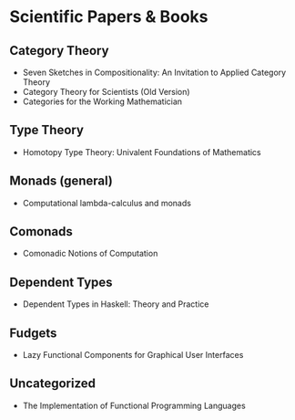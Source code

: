 # Scientific Papers & Books
## Category Theory
* Seven Sketches in Compositionality: An Invitation to Applied Category Theory
* Category Theory for Scientists (Old Version)
* Categories for the Working Mathematician

## Type Theory
* Homotopy Type Theory: Univalent Foundations of Mathematics

## Monads (general)
* Computational lambda-calculus and monads

## Comonads
* Comonadic Notions of Computation

## Dependent Types
* Dependent Types in Haskell: Theory and Practice

## Fudgets
* Lazy Functional Components for Graphical User Interfaces

## Uncategorized
* The Implementation of Functional Programming Languages

